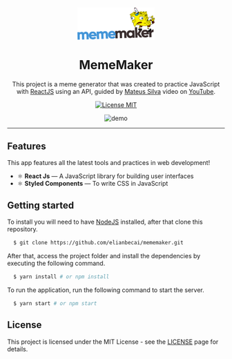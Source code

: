 
<h1 align="center">
<br>
  <img src=".github/logo.svg" alt="MemeMaker" width="180">
<br>
<br>
MemeMaker
</h1>

<p align="center">This project is a meme generator that was created to practice JavaScript with <a href="https://reactjs.org/"> ReactJS</a> using an API, guided by <a href="https://github.com/maateusilva">Mateus Silva</a> video on <a href="https://youtu.be/Yajip86C8sg">YouTube</a>.</p>

<p align="center">
  <a href="https://opensource.org/licenses/MIT">
    <img src="https://img.shields.io/badge/License-MIT-blue.svg" alt="License MIT">
  </a>
</p>

<div align="center">
  <img src=".github/illustration-gif.gif" alt="demo" height="425">
</div>

<hr />

## Features
[//]: # (Add the features of your project here:)
This app features all the latest tools and practices in web development!

- ⚛️ **React Js** — A JavaScript library for building user interfaces
- ⚛️ **Styled Components** — To write CSS in JavaScript


## Getting started

To install you will need to have [NodeJS](https://nodejs.org) installed, after that clone this repository.
```sh
  $ git clone https://github.com/elianbecai/mememaker.git
```
After that, access the project folder and install the dependencies by executing the following command.
```sh
  $ yarn install # or npm install
```
To run the application, run the following command to start the server.
```sh
  $ yarn start # or npm start
```

## License

This project is licensed under the MIT License - see the [LICENSE](https://opensource.org/licenses/MIT) page for details.